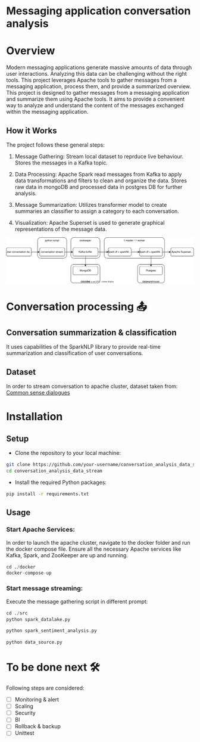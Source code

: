 # Messaging application conversation analysis

# Overview
Modern messaging applications generate massive amounts of data through user interactions. Analyzing this data can be challenging without the right tools. This project leverages Apache tools to gather messages from a messaging application, process them, and provide a summarized overview. <br>
This project is designed to gather messages from a messaging application and summarize them using Apache tools. It aims to provide a convenient way to analyze and understand the content of the messages exchanged within the messaging application.

## How it Works
The project follows these general steps:

1. Message Gathering:
Stream local dataset to reprduce live behaviour. Stores the messages in a Kafka topic.

2. Data Processing:
Apache Spark read messages from Kafka to apply data transformations and filters to clean and organize the data.
Stores raw data in mongoDB and processed data in postgres DB for further analysis.

3. Message Summarization:
Utilizes transformer model to create summaries an classifier to assign a category to each conversation.

4. Visualization:
Apache Superset is used to generate graphical representations of the message data.

![](./assets/flowchart.drawio.svg)

# Conversation processing 📤

## Conversation summarization & classification
It uses capabilities of the SparkNLP library to provide real-time summarization and classification of user conversations.

## Dataset
In order to stream conversation to apache cluster, dataset taken from:
[Common sense dialogues](https://github.com/alexa/Commonsense-Dialogues)

# Installation

## Setup
- Clone the repository to your local machine:

```bash
git clone https://github.com/your-username/conversation_analysis_data_stream.git
cd conversation_analysis_data_stream
```
- Install the required Python packages:
```bash
pip install -r requirements.txt
```

## Usage
### Start Apache Services:
In order to launch the apache cluster, navigate to the docker folder and run the docker compose file. Ensure all the necessary Apache services like Kafka, Spark, and ZooKeeper are up and running.
```python
cd ./docker
docker-compose-up
```

### Start message streaming:
Execute the message gathering script in different prompt:
```python
cd ./src
python spark_datalake.py
```
```python
python spark_sentiment_analysis.py
```
```python
python data_source.py
```

# To be done next 🛠
Following steps are considered:
- [ ] Monitoring & alert
- [ ] Scaling
- [ ] Security
- [ ] BI
- [ ] Rollback & backup
- [ ] Unittest
